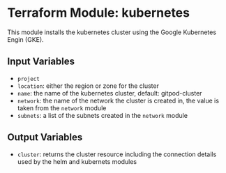 # Terraform Module: kubernetes

This module installs the kubernetes cluster using the Google Kubernetes Engin (GKE).


## Input Variables

- `project`
- `location`: either the region or zone for the cluster
- `name`: the name of the kubernetes cluster, default: gitpod-cluster
- `network`: the name of the network the cluster is created in, the value is taken from the `network` module
- `subnets`: a list of the subnets created in the `network` module



## Output Variables

- `cluster`: returns the cluster resource including the connection details used by the helm and kubernets modules